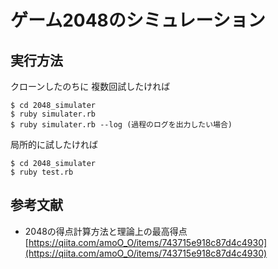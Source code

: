 # ゲーム2048のシミュレーション
## 実行方法
クローンしたのちに
複数回試したければ
```
$ cd 2048_simulater
$ ruby simulater.rb
$ ruby simulater.rb --log (過程のログを出力したい場合)
```

局所的に試したければ
```
$ cd 2048_simulater
$ ruby test.rb
```

## 参考文献
- 2048の得点計算方法と理論上の最高得点
[https://qiita.com/amoO_O/items/743715e918c87d4c4930](https://qiita.com/amoO_O/items/743715e918c87d4c4930)

